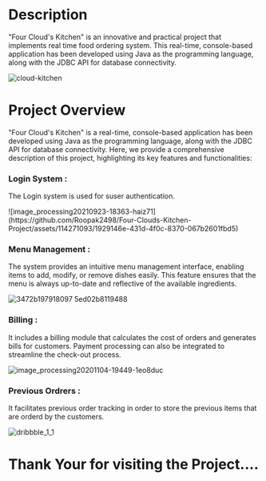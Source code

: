 <h1 align="center> Welcome to Four Cloud's Kitchen </h1>

![kitchen2](https://github.com/Roopak2498/Four-Clouds-Kitchen-Project/assets/114271093/c9bccf68-9705-446b-b66f-c027676a8351)

<h1>Description</h1>
<p> "Four Cloud's Kitchen" is an innovative and practical project that implements real time food ordering system. This real-time, console-based application has been developed using Java as the programming language, along with the JDBC API for database connectivity.</p>

![cloud-kitchen](https://github.com/Roopak2498/Four-Clouds-Kitchen-Project/assets/114271093/f2341311-16db-4ed5-9178-cde62357dc9e)

<h1> Project Overview</h1>

<p> "Four Cloud's Kitchen" is a real-time, console-based application has been developed using Java as the programming language, along with the JDBC API for database connectivity. Here, we provide a comprehensive description of this project, highlighting its key features and functionalities:</p>
<h3>Login System :</h3>

<p>The Login system is used for suser authentication.</p>
![image_processing20210923-18363-haiz71](https://github.com/Roopak2498/Four-Clouds-Kitchen-Project/assets/114271093/1929146e-431d-4f0c-8370-067b2601fbd5)

<h3>Menu Management :</h3>

<p>The system provides an intuitive menu management interface, enabling items to add, modify, or remove dishes easily. This feature ensures that the menu is always up-to-date and reflective of the available ingredients.</p>


![3472b197918097 5ed02b8119488](https://github.com/Roopak2498/Four-Clouds-Kitchen-Project/assets/114271093/71b81352-8236-4471-b92a-80ee6e2c8288)

<h3>Billing :</h3>

<p>It includes a billing module that calculates the cost of orders and generates bills for customers. Payment processing can also be integrated to streamline the check-out process.</p>

![image_processing20201104-19449-1eo8duc](https://github.com/Roopak2498/Four-Clouds-Kitchen-Project/assets/114271093/88959531-3169-4c87-8998-aed6b44e1706)

<h3>Previous Ordrers :</h3>

<p>It facilitates previous order tracking in order to store the previous items that are orderd by the customers.</p>

![dribbble_1_1](https://github.com/Roopak2498/Four-Clouds-Kitchen-Project/assets/114271093/ee036638-125d-43c3-9fff-bb3f0703f899)

<h1>Thank Your for visiting the Project....</h1>
